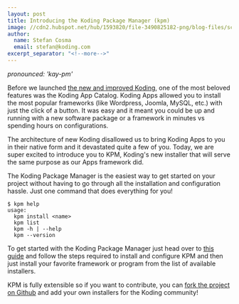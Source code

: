 ```yaml
---
layout: post
title: Introducing the Koding Package Manager (kpm)
image: //cdn2.hubspot.net/hub/1593820/file-3490825182-png/blog-files/screenshot-from-2014-11-25-222438.png
author:
  name: Stefan Cosma
  email: stefan@koding.com
excerpt_separator: "<!--more-->"
---
```

<!--more-->
_pronounced: 'kay-pm'_

Before we launched [the new and improved Koding][1], one of the most beloved features was the Koding App Catalog. Koding Apps allowed you to install the most popular frameworks (like Wordpress, Joomla, MySQL, etc.) with just the click of a button. It was easy and it meant you could be up and running with a new software package or a framework in minutes vs spending hours on configurations.

The architecture of new Koding disallowed us to bring Koding Apps to you in their native form and it devastated quite a few of you. Today, we are super excited to introduce you to KPM, Koding's new installer that will serve the same purpose as our Apps framework did.

The Koding Package Manager is the easiest way to get started on your project without having to go through all the installation and configuration hassle. Just one command that does everything for you!

```shell
$ kpm help
usage:
  kpm install <name>
  kpm list
  kpm -h | --help
  kpm --version  
```

To get started with the Koding Package Manager just head over to [this guide][3] and follow the steps required to install and configure KPM and then just install your favorite framework or program from the list of available installers.

KPM is fully extensible so if you want to contribute, you can [fork the project on Github][4] and add your own installers for the Koding community!

[1]: http://blog.koding.com/2014/10/new-release/ "Announcing the best Koding we have ever released!"
[2]: https://www.koding.com/hs-fs/hub/1593820/file-3490825182-png/blog-files/screenshot-from-2014-11-25-222438.png?t=1475265944157&width=706&height=348&name=screenshot-from-2014-11-25-222438.png
[3]: http://learn.koding.com/guides/getting-started-kpm/ "Koding Package Manager Guide"
[4]: https://github.com/koding/kpm-scripts "KPM on Github"
